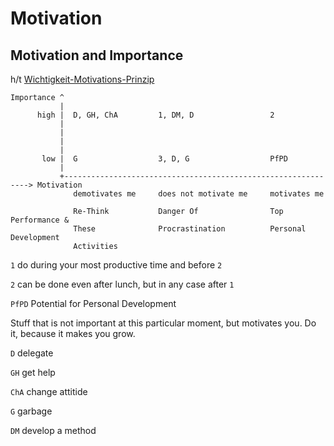 # Motivation

## Motivation and Importance

h/t [Wichtigkeit-Motivations-Prinzip](https://www.streuverluste.de/fuehrung-management-wichtigkeit-motivations-prinzip-wm-prinzip/)

```
Importance ^
           |
      high |  D, GH, ChA         1, DM, D                 2
           |         
           |
           |
           |
       low |  G                  3, D, G                  PfPD
           |
           +--------------------------------------------------------------> Motivation      
              demotivates me     does not motivate me     motivates me
              
              Re-Think           Danger Of                Top Performance &
              These              Procrastination          Personal Development
              Activities
```
`1` do during your most productive time and before `2`

`2` can be done even after lunch, but in any case after `1`

`PfPD` Potential for Personal Development

 Stuff that is not important at this particular moment, but motivates you. Do it, because it makes you grow.

`D` delegate 

`GH` get help 

`ChA` change attitide

`G` garbage

`DM` develop a method
